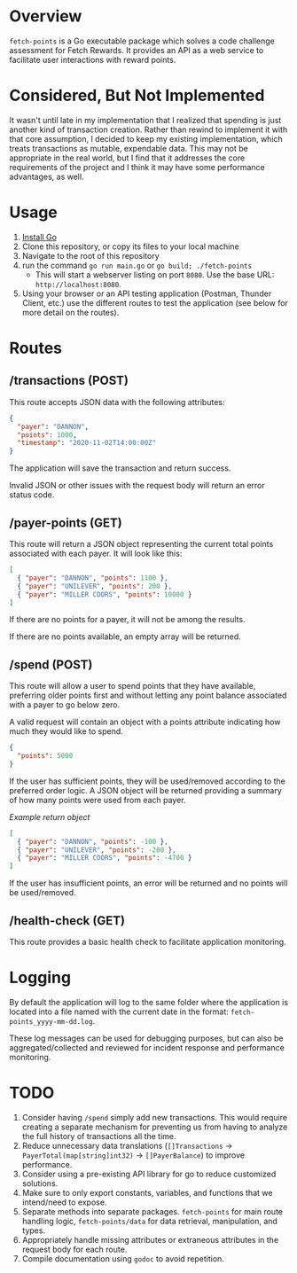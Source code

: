 # Overview

`fetch-points` is a Go executable package which solves a code challenge assessment for Fetch Rewards. It provides an API as a web service to facilitate user interactions with reward points.

# Considered, But Not Implemented

It wasn't until late in my implementation that I realized that spending is just another kind of transaction creation. Rather than rewind to implement it with that core assumption, I decided to keep my existing implementation, which treats transactions as mutable, expendable data. This may not be appropriate in the real world, but I find that it addresses the core requirements of the project and I think it may have some performance advantages, as well.

# Usage

1. [Install Go](https://golang.org/doc/install)
1. Clone this repository, or copy its files to your local machine
1. Navigate to the root of this repository
1. run the command `go run main.go` or `go build; ./fetch-points`
   - This will start a webserver listing on port `8080`. Use the base URL: `http://localhost:8080`.
1. Using your browser or an API testing application (Postman, Thunder Client, etc.) use the different routes to test the application (see below for more detail on the routes).

# Routes

## /transactions (POST)

This route accepts JSON data with the following attributes:

```json
{
  "payer": "DANNON",
  "points": 1000,
  "timestamp": "2020-11-02T14:00:00Z"
}
```

The application will save the transaction and return success.

Invalid JSON or other issues with the request body will return an error status code.

## /payer-points (GET)

This route will return a JSON object representing the current total points associated with each payer. It will look like this:

```json
[
  { "payer": "DANNON", "points": 1100 },
  { "payer": "UNILEVER", "points": 200 },
  { "payer": "MILLER COORS", "points": 10000 }
]
```

If there are no points for a payer, it will not be among the results.

If there are no points available, an empty array will be returned.

## /spend (POST)

This route will allow a user to spend points that they have available, preferring older points first and without letting any point balance associated with a payer to go below zero.

A valid request will contain an object with a points attribute indicating how much they would like to spend.

```json
{
  "points": 5000
}
```

If the user has sufficient points, they will be used/removed according to the preferred order logic. A JSON object will be returned providing a summary of how many points were used from each payer.

_Example return object_

```json
[
  { "payer": "DANNON", "points": -100 },
  { "payer": "UNILEVER", "points": -200 },
  { "payer": "MILLER COORS", "points": -4700 }
]
```

If the user has insufficient points, an error will be returned and no points will be used/removed.

## /health-check (GET)

This route provides a basic health check to facilitate application monitoring.

# Logging

By default the application will log to the same folder where the application is located into a file named with the current date in the format: `fetch-points_yyyy-mm-dd.log`.

These log messages can be used for debugging purposes, but can also be aggregated/collected and reviewed for incident response and performance monitoring.

# TODO

1. Consider having `/spend` simply add new transactions. This would require creating a separate mechanism for preventing us from having to analyze the full history of transactions all the time.
1. Reduce unnecessary data translations (`[]Transactions` -> `PayerTotal(map[string]int32)` -> `[]PayerBalance`) to improve performance.
1. Consider using a pre-existing API library for go to reduce customized solutions.
1. Make sure to only export constants, variables, and functions that we intend/need to expose.
1. Separate methods into separate packages. `fetch-points` for main route handling logic, `fetch-points/data` for data retrieval, manipulation, and types.
1. Appropriately handle missing attributes or extraneous attributes in the request body for each route.
1. Compile documentation using `godoc` to avoid repetition.
